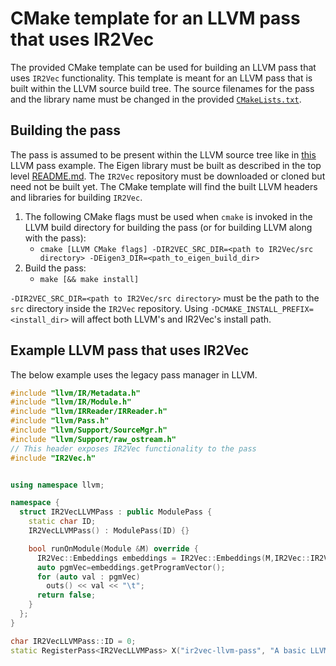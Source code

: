 # CMake template for an LLVM pass that uses IR2Vec
The provided CMake template can be used for building an LLVM pass that uses `IR2Vec` functionality. This template is meant for an LLVM pass that is built within the LLVM source build tree. The source filenames for the pass and the library name must be changed in the provided [`CMakeLists.txt`](./CMakeLists.txt).

## Building the pass
The pass is assumed to be present within the LLVM source tree like in [this](https://llvm.org/docs/WritingAnLLVMPass.html) LLVM pass example. The Eigen library must be built as described in the top level [README.md](../README.md). The `IR2Vec` repository must be downloaded or cloned but need not be built yet. The CMake template will find the built LLVM headers and libraries for building `IR2Vec`.

1. The following CMake flags must be used when `cmake` is invoked in the LLVM build directory for building the pass (or for building LLVM along with the pass):
    * `cmake [LLVM CMake flags] -DIR2VEC_SRC_DIR=<path to IR2Vec/src directory> -DEigen3_DIR=<path_to_eigen_build_dir>`
2. Build the pass:
    * `make [&& make install]`

`-DIR2VEC_SRC_DIR=<path to IR2Vec/src directory>` must be the path to the `src` directory inside the `IR2Vec` repository.
Using `-DCMAKE_INSTALL_PREFIX=<install_dir>` will affect both LLVM's and IR2Vec's install path.

## Example LLVM pass that uses IR2Vec
The below example uses the legacy pass manager in LLVM.

```c++
#include "llvm/IR/Metadata.h"
#include "llvm/IR/Module.h"
#include "llvm/IRReader/IRReader.h"
#include "llvm/Pass.h"
#include "llvm/Support/SourceMgr.h"
#include "llvm/Support/raw_ostream.h"
// This header exposes IR2Vec functionality to the pass
#include "IR2Vec.h"


using namespace llvm;

namespace {
  struct IR2VecLLVMPass : public ModulePass {
    static char ID;
    IR2VecLLVMPass() : ModulePass(ID) {}

    bool runOnModule(Module &M) override {
      IR2Vec::Embeddings embeddings = IR2Vec::Embeddings(M,IR2Vec::IR2VecMode::FlowAware,"<Path to seed embedding vocabulary file for the required LLVM version>");
      auto pgmVec=embeddings.getProgramVector();
      for (auto val : pgmVec)
        outs() << val << "\t";
      return false;
    }
  };
}

char IR2VecLLVMPass::ID = 0;
static RegisterPass<IR2VecLLVMPass> X("ir2vec-llvm-pass", "A basic LLVM pass that uses IR2Vec");   
```